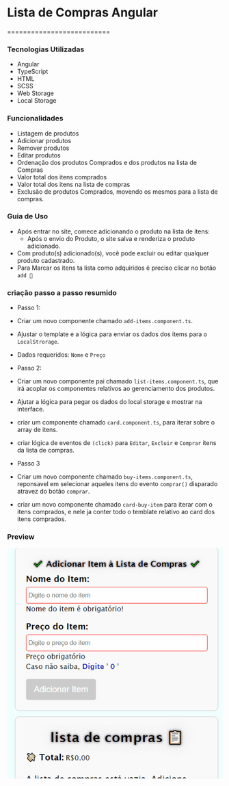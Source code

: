 # Lista de Compras Angular
==========================

### Tecnologias Utilizadas
- Angular
- TypeScript
- HTML
- SCSS
- Web Storage
- Local Storage

### Funcionalidades
- Listagem de produtos
- Adicionar produtos
- Remover produtos
- Editar produtos
- Ordenação dos produtos Comprados e dos produtos na lista de Compras
- Valor total dos itens comprados
- Valor total dos itens na lista de compras
- Exclusão de produtos Comprados, movendo os mesmos para a lista de compras.

### Guia de Uso
- Após entrar no site, comece adicionando o produto na lista de itens:
   - Após o envio do Produto, o site salva e renderiza o produto adicionado.
- Com produto(s) adicionado(s), você pode excluir ou editar qualquer produto cadastrado.
- Para Marcar os itens ta lista como adquiridos é preciso clicar no botão `add 🛒`

### criação passo a passo resumido
- Passo 1:
- Criar um novo componente chamado `add-items.component.ts`. 
- Ajustar o template e a lógica para enviar os dados dos items para o `LocalStrorage`.
- Dados requeridos: `Nome` e `Preço`

- Passo 2:
- Criar um novo componente pai chamado `list-items.component.ts`, que irá acoplar os componentes relativos ao gerenciamento dos produtos.
- Ajutar a lógica para pegar os dados do local storage e mostrar na interface.
- criar um componente chamado `card.component.ts`, para iterar sobre o array de itens.
- criar lógica de eventos de `(click)` para  `Editar`, `Excluir` e `Comprar` itens da lista de compras.

- Passo 3
- Criar um novo componente chamado `buy-items.component.ts`, reponsavel em selecionar aqueles itens do evento `comprar()` disparado atravez do botão `comprar`.
- criar um novo componente chamado `card-buy-item` para iterar com o itens comprados, e nele ja conter todo o temblate relativo ao card dos itens comprados.

### Preview 

![Demonstração do Projeto](./src/images/lista-de-compras.gif)



